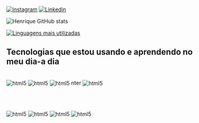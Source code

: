 

[![instagram](https://img.shields.io/badge/Instagram-E4405F?style=for-the-badge&logo=instagram&logoColor=white)](https://www.instagram.com/henriq_souza00/)
[![Linkedin](https://img.shields.io/badge/LinkedIn-0077B5?style=for-the-badge&logo=linkedin&logoColor=white)](https://www.linkedin.com/in/henrique-souza99/)

![Henrique GitHub stats](https://github-readme-stats.vercel.app/api?username=henriqSouza00&show_icons=true&theme=radical)

[![Linguagens mais utilizadas](https://github-readme-stats.vercel.app/api/top-langs/?username=henriqSouza00&layout=compact)](https://github.com/henriqSouza00/github-readme-stats)

## Tecnologias que estou usando e aprendendo no meu dia-a dia

<div style="display: inline_block" ><br/>
<img align="center" alt="html5" src="https://img.shields.io/badge/HTML5-E34F26?style=for-the-badge&logo=html5&logoColor=white" />
<img align="center" alt="html5" src="https://img.shields.io/badge/CSS3-1572B6?style=for-the-badge&logo=css3&logoColor=white" />
<img align="center" alt="html5" src="https://img.shields.io/badge/JavaScript-F7DF1E?style=for-the-badge&logo=javascript&logoColor=black" />
nter
<img align="center" alt="html5" src="https://img.shields.io/badge/Bootstrap-563D7C?style=for-the-badge&logo=bootstrap&logoColor=white" />

<br/><br/>

<img align="center" alt="html5" src="https://img.shields.io/badge/Node.js-43853D?style=for-the-badge&logo=node.js&logoColor=white" />
<img align="center" alt="html5" src="https://img.shields.io/badge/Java-ED8B00?style=for-the-badge&logo=java&logoColor=white" />
<img align="center" alt="html5" src="https://img.shields.io/badge/Python-14354C?style=for-the-badge&logo=python&logoColor=white" />
<img align="center" alt="html5" src="https://img.shields.io/badge/MySQL-005C84?style=for-the-badge&logo=mysql&logoColor=white" />

</div>
